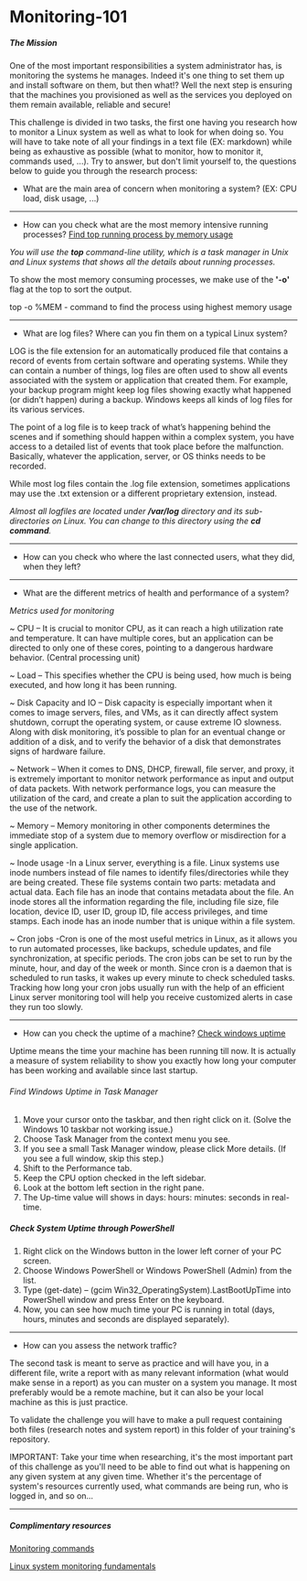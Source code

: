# Monitoring-101

##### The Mission
One of the most important responsibilities a system administrator has, is monitoring the systems he manages. Indeed it's one thing to set them up and install software on them, but then what!? Well the next step is ensuring that the machines you provisioned as well as the services you deployed on them remain available, reliable and secure!

This challenge is divided in two tasks, the first one having you research how to monitor a Linux system as well as what to look for when doing so. You will have to take note of all your findings in a text file (EX: markdown) while being as exhaustive as possible (what to monitor, how to monitor it, commands used, ...). Try to answer, but don't limit yourself to, the questions below to guide you through the research process:

- What are the main area of concern when monitoring a system? (EX: CPU load, disk usage, ...)
---------
- How can you check what are the most memory intensive running processes? [Find top running process by memory usage](https://www.linuxshelltips.com/find-top-running-processes-by-memory-usage/)

*You will use the **top** command-line utility, which is a task manager in Unix and Linux systems that shows all the details about running processes.*

To show the most memory consuming processes, we make use of the **'-o'** flag at the top to sort the output.

 top -o %MEM   - command to find the process using highest memory usage

-----------------
- What are log files? Where can you fin them on a typical Linux system?

LOG is the file extension for an automatically produced file that contains a record of events from certain software and operating systems. While they can contain a number of things, log files are often used to show all events associated with the system or application that created them. For example, your backup program might keep log files showing exactly what happened (or didn’t happen) during a backup. Windows keeps all kinds of log files for its various services.

The point of a log file is to keep track of what’s happening behind the scenes and if something should happen within a complex system, you have access to a detailed list of events that took place before the malfunction. Basically, whatever the application, server, or OS thinks needs to be recorded.

While most log files contain the .log file extension, sometimes applications may use the .txt extension or a different proprietary extension, instead.

*Almost all logfiles are located under **/var/log** directory and its sub-directories on Linux. You can change to this directory using the **cd command**.*

---------------
- How can you check who where the last connected users, what they did, when they left?
-----------
- What are the different metrics of health and performance of a system?

*Metrics used for monitoring*

~ CPU – It is crucial to monitor CPU, as it can reach a high utilization rate and temperature. It can have multiple cores, but an application can be directed to only one of these cores, pointing to a dangerous hardware behavior. (Central processing unit)

~ Load – This specifies whether the CPU is being used, how much is being executed, and how long it has been running.

~ Disk Capacity and IO – Disk capacity is especially important when it comes to image servers, files, and VMs, as it can directly affect system shutdown, corrupt the operating system, or cause extreme IO slowness. Along with disk monitoring, it’s possible to plan for an eventual change or addition of a disk, and to verify the behavior of a disk that demonstrates signs of hardware failure.

~ Network – When it comes to DNS, DHCP, firewall, file server, and proxy, it is extremely important to monitor network performance as input and output of data packets. 
With network performance logs, you can measure the utilization of the card, and create a plan to suit the application according to the use of the network.

~ Memory – Memory monitoring in other components determines the immediate stop of a system due to memory overflow or misdirection for a single application.

~ Inode usage -In a Linux server, everything is a file. Linux systems use inode numbers instead of file names to identify files/directories while they are being created. These file systems contain two parts: metadata and actual data. Each file has an inode that contains metadata about the file. An inode stores all the information regarding the file, including file size, file location, device ID, user ID, group ID, file access privileges, and time stamps. Each inode has an inode number that is unique within a file system.

~ Cron jobs -Cron is one of the most useful metrics in Linux, as it allows you to run automated processes, like backups, schedule updates, and file synchronization, at specific periods. The cron jobs can be set to run by the minute, hour, and day of the week or month. Since cron is a daemon that is scheduled to run tasks, it wakes up every minute to check scheduled tasks. Tracking how long your cron jobs usually run with the help of an efficient Linux server monitoring tool will help you receive customized alerts in case they run too slowly.
 
----------------------------------
- How can you check the uptime of a machine? [Check windows uptime](https://www.minitool.com/news/how-to-check-windows-uptime.html)

Uptime means the time your machine has been running till now. It is actually a measure of system reliability to show you exactly how long your computer has been working and available since last startup.

###### Find Windows Uptime in Task Manager
1. Move your cursor onto the taskbar, and then right click on it. (Solve the Windows 10 taskbar not working issue.)
1. Choose Task Manager from the context menu you see.
1. If you see a small Task Manager window, please click More details. (If you see a full window, skip this step.)
1. Shift to the Performance tab.
1. Keep the CPU option checked in the left sidebar.
1. Look at the bottom left section in the right pane.
1. The Up-time value will shows in days: hours: minutes: seconds in real-time.

##### Check System Uptime through PowerShell
1. Right click on the Windows button in the lower left corner of your PC screen.
1. Choose Windows PowerShell or Windows PowerShell (Admin) from the list.
1. Type (get-date) – (gcim Win32_OperatingSystem).LastBootUpTime into PowerShell window and press Enter on the keyboard.
1. Now, you can see how much time your PC is running in total (days, hours, minutes and seconds are displayed separately).

-----------------------
- How can you assess the network traffic?

The second task is meant to serve as practice and will have you, in a different file, write a report with as many relevant information (what would make sense in a report) as you can muster on a system you manage. It most preferably would be a remote machine, but it can also be your local machine as this is just practice.

To validate the challenge you will have to make a pull request containing both files (research notes and system report) in this folder of your training's repository.

IMPORTANT: Take your time when researching, it's the most important part of this challenge as you'll need to be able to find out what is happening on any given system at any given time. Whether it's the percentage of system's resources currently used, what commands are being run, who is logged in, and so on...

-------------
##### Complimentary resources
[Monitoring commands](https://www.ubuntupit.com/most-comprehensive-list-of-linux-monitoring-tools-for-sysadmin/)

[Linux system monitoring fundamentals](https://www.linode.com/docs/guides/linux-system-monitoring-fundamentals/)
